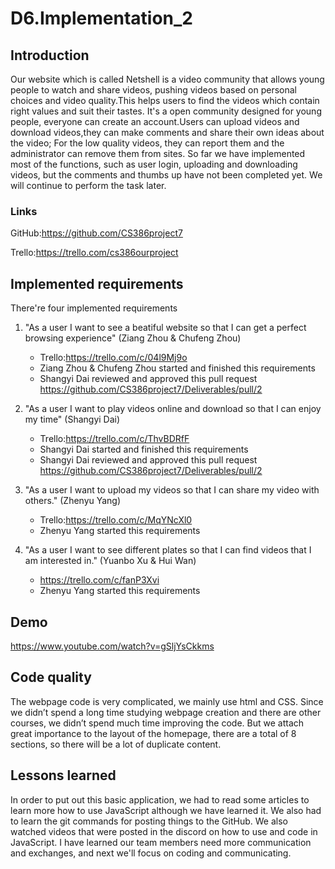 # D6.Implementation_2

## Introduction
Our website which is called Netshell is a video community that allows young people to watch and share videos, pushing videos based on personal choices and video quality.This helps users to find the videos which contain right values and suit their tastes. It's a open community designed for young people, everyone can create an account.Users can upload videos and download videos,they can make comments and share their own ideas about the video; For the low quality videos, they can report them and the administrator can remove them from sites. 
So far we have implemented most of the functions, such as user login, uploading and downloading videos, but the comments and thumbs up have not been completed yet. We will continue to perform the task later.
### Links
GitHub:https://github.com/CS386project7

Trello:https://trello.com/cs386ourproject

## Implemented requirements
There're four implemented requirements 
1. "As a user I want to see a beatiful website so that I can get a perfect browsing experience" (Ziang Zhou & Chufeng Zhou)
    * Trello:https://trello.com/c/04l9Mj9o
    * Ziang Zhou & Chufeng Zhou started and finished this requirements
    * Shangyi Dai reviewed and approved this pull request https://github.com/CS386project7/Deliverables/pull/2
    
2. "As a user I want to play videos online and download so that I can enjoy my time" (Shangyi Dai)
    * Trello:https://trello.com/c/ThvBDRfF
    * Shangyi Dai started and finished this requirements
    * Shangyi Dai reviewed and approved this pull request https://github.com/CS386project7/Deliverables/pull/2

3. "As a user I want to upload my videos so that I can share my video with others." (Zhenyu Yang)
    * Trello:https://trello.com/c/MqYNcXl0
    * Zhenyu Yang started this requirements
    
4. "As a user I want to see different plates so that I can find videos that I am interested in." (Yuanbo Xu & Hui Wan)
    * https://trello.com/c/fanP3Xvi
    * Zhenyu Yang started this requirements

## Demo
https://www.youtube.com/watch?v=gSljYsCkkms

## Code quality
The webpage code is very complicated, we mainly use html and CSS. Since we didn’t spend a long time studying webpage creation and there are other courses, we didn’t spend much time improving the code. But we attach great importance to the layout of the homepage, there are a total of 8 sections, so there will be a lot of duplicate content.

## Lessons learned
In order to put out this basic application, we had to read some articles to learn more how to use JavaScript although we have learned it. We also had to learn the git commands for posting things to the GitHub. We also watched videos that were posted in the discord on how to use and code in JavaScript.
I have learned our team members need more communication and exchanges, and next we'll focus on coding and communicating.


